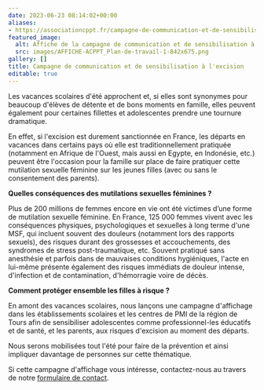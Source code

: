 ```yaml
---
date: 2023-06-23 08:14:02+00:00
aliases:
- https://associationcppt.fr/campagne-de-communication-et-de-sensibilisation-a-lexcision/
featured_image:
  alt: Affiche de la campagne de communication et de sensibilisation à l'excision
  src: images/AFFICHE-ACPPT_Plan-de-travail-1-842x675.png
gallery: []
title: Campagne de communication et de sensibilisation à l'excision
editable: true
---
```

Les vacances scolaires d'été approchent et, si elles sont synonymes pour beaucoup d'élèves de détente et de bons moments en famille, elles peuvent également pour certaines fillettes et adolescentes prendre une tournure dramatique.

En effet, si l'excision est durement sanctionnée en France, les départs en vacances dans certains pays où elle est traditionnellement pratiquée (notamment en Afrique de l'Ouest, mais aussi en Egypte, en Indonésie, etc.) peuvent être l'occasion pour la famille sur place de faire pratiquer cette mutilation sexuelle féminine sur les jeunes filles (avec ou sans le consentement des parents).

**Quelles conséquences des mutilations sexuelles féminines ?**

Plus de 200 millions de femmes encore en vie ont été victimes d’une forme de mutilation sexuelle féminine. En France, 125 000 femmes vivent avec les conséquences physiques, psychologiques et sexuelles à long terme d'une MSF, qui incluent souvent des douleurs (notamment lors des rapports sexuels), des risques durant des grossesses et accouchements, des syndromes de stress post-traumatique, etc. Souvent pratiqué sans anesthésie et parfois dans de mauvaises conditions hygiéniques, l'acte en lui-même présente également des risques immédiats de douleur intense, d'infection et de contamination, d'hémorragie voire de décès.

**Comment protéger ensemble les filles à risque ?**

En amont des vacances scolaires, nous lançons une campagne d'affichage dans les établissements scolaires et les centres de PMI de la région de Tours afin de sensibiliser adolescentes comme professionnel-les éducatifs et de santé, et les parents, aux risques d'excision au moment des départs.

Nous serons mobilisées tout l'été pour faire de la prévention et ainsi impliquer davantage de personnes sur cette thématique.

Si cette campagne d'affichage vous intéresse, contactez-nous au travers de notre [formulaire de contact](https://associationcppt.fr/#contact).
